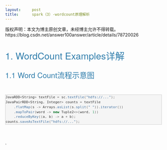 ```yaml
---
layout:     post
title:      spark（3）-wordcount原理解析
---
```

<div id="article_content" class="article_content clearfix csdn-tracking-statistics" data-pid="blog" data-mod="popu_307" data-dsm="post">
								<div class="article-copyright">
					版权声明：本文为博主原创文章，未经博主允许不得转载。					https://blog.csdn.net/answer100answer/article/details/78720026				</div>
								            <link rel="stylesheet" href="https://csdnimg.cn/release/phoenix/template/css/ck_htmledit_views-f76675cdea.css">
						<div class="htmledit_views" id="content_views">
                
<h1 style="font-family:'Helvetica Neue', Helvetica, Arial, sans-serif;font-weight:500;line-height:1.1;color:rgb(49,126,172);font-size:30px;">
1. WordCount Examples详解</h1>
<h2 style="font-family:'Helvetica Neue', Helvetica, Arial, sans-serif;font-weight:500;line-height:1.1;color:rgb(49,126,172);font-size:24px;">
1.1 Word Count流程示意图</h2>
<div><br></div>
<div>
<pre style="font-family:Menlo, Monaco, Consolas, 'Courier New', monospace;font-size:13px;line-height:1.42857;color:rgb(51,51,51);background-color:rgb(245,245,245);border:1px solid rgb(204,204,204);"><code class="language-java" style="font-family:Menlo, 'Lucida Console', Consolas, monospace;color:inherit;background:transparent;"><span class="n">JavaRDD</span><span class="o" style="color:rgb(102,102,102);">&lt;</span><span class="n">String</span><span class="o" style="color:rgb(102,102,102);">&gt;</span> <span class="n">textFile</span> <span class="o" style="color:rgb(102,102,102);">=</span> <span class="n">sc</span><span class="o" style="color:rgb(102,102,102);">.</span><span class="na" style="color:rgb(64,112,160);">textFile</span><span class="o" style="color:rgb(102,102,102);">(</span><span class="s" style="color:rgb(64,112,160);">"hdfs://..."</span><span class="o" style="color:rgb(102,102,102);">);</span>
<span class="n">JavaPairRDD</span><span class="o" style="color:rgb(102,102,102);">&lt;</span><span class="n">String</span><span class="o" style="color:rgb(102,102,102);">,</span> <span class="n">Integer</span><span class="o" style="color:rgb(102,102,102);">&gt;</span> <span class="n">counts</span> <span class="o" style="color:rgb(102,102,102);">=</span> <span class="n">textFile</span>
    <span class="o" style="color:rgb(102,102,102);">.</span><span class="na" style="color:rgb(64,112,160);">flatMap</span><span class="o" style="color:rgb(102,102,102);">(</span><span class="n">s</span> <span class="o" style="color:rgb(102,102,102);">-&gt;</span> <span class="n">Arrays</span><span class="o" style="color:rgb(102,102,102);">.</span><span class="na" style="color:rgb(64,112,160);">asList</span><span class="o" style="color:rgb(102,102,102);">(</span><span class="n">s</span><span class="o" style="color:rgb(102,102,102);">.</span><span class="na" style="color:rgb(64,112,160);">split</span><span class="o" style="color:rgb(102,102,102);">(</span><span class="s" style="color:rgb(64,112,160);">" "</span><span class="o" style="color:rgb(102,102,102);">)).</span><span class="na" style="color:rgb(64,112,160);">iterator</span><span class="o" style="color:rgb(102,102,102);">())</span>
    <span class="o" style="color:rgb(102,102,102);">.</span><span class="na" style="color:rgb(64,112,160);">mapToPair</span><span class="o" style="color:rgb(102,102,102);">(</span><span class="n">word</span> <span class="o" style="color:rgb(102,102,102);">-&gt;</span> <span class="k" style="color:rgb(0,112,32);font-weight:bold;">new</span> <span class="n">Tuple2</span><span class="o" style="color:rgb(102,102,102);">&lt;&gt;(</span><span class="n">word</span><span class="o" style="color:rgb(102,102,102);">,</span> <span class="mi" style="color:rgb(64,160,112);">1</span><span class="o" style="color:rgb(102,102,102);">))</span>
    <span class="o" style="color:rgb(102,102,102);">.</span><span class="na" style="color:rgb(64,112,160);">reduceByKey</span><span class="o" style="color:rgb(102,102,102);">((</span><span class="n">a</span><span class="o" style="color:rgb(102,102,102);">,</span> <span class="n">b</span><span class="o" style="color:rgb(102,102,102);">)</span> <span class="o" style="color:rgb(102,102,102);">-&gt;</span> <span class="n">a</span> <span class="o" style="color:rgb(102,102,102);">+</span> <span class="n">b</span><span class="o" style="color:rgb(102,102,102);">);</span>
<span class="n">counts</span><span class="o" style="color:rgb(102,102,102);">.</span><span class="na" style="color:rgb(64,112,160);">saveAsTextFile</span><span class="o" style="color:rgb(102,102,102);">(</span><span class="s" style="color:rgb(64,112,160);">"hdfs://..."</span><span class="o" style="color:rgb(102,102,102);">);</span></code></pre>
<br></div>
<div><br></div>
<div><img src="https://img-blog.csdn.net/20171205192307223" alt=""><br></div>
<div><img src="https://img-blog.csdn.net/20171205201340116" alt=""><br></div>
<div><span style="color:rgb(85,85,85);font-family:'Helvetica Neue', Helvetica, Arial, sans-serif;font-size:14px;">, </span></div>
<div></div>
<br><span></span>
            </div>
                </div>